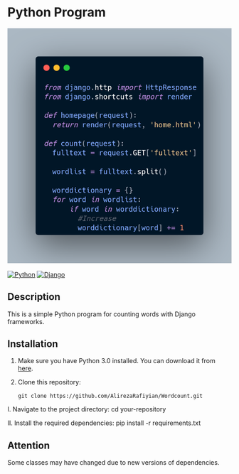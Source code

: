 # Python Program
![Screenshot](carbon.png)

[![Python](https://img.shields.io/badge/Python-3.0-blue)](https://www.python.org/downloads/release/python-390/)
[![Django](https://img.shields.io/badge/Django-3.0-green)]((https://www.djangoproject.com/download/))

## Description
This is a simple Python program for counting words with Django frameworks.

## Installation
1. Make sure you have Python 3.0 installed. You can download it from [here](https://www.python.org/downloads/release/python-390/).
2. Clone this repository:

   ```shell
   git clone https://github.com/AlirezaRafiyian/Wordcount.git

I. Navigate to the project directory:
  cd your-repository

II. Install the required dependencies:
  pip install -r requirements.txt
## Attention
Some classes may have changed due to new versions of dependencies. 
